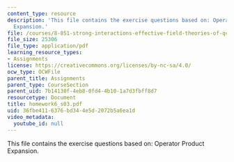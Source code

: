 ```yaml
---
content_type: resource
description: 'This file contains the exercise questions based on: Operator Product
  Expansion.'
file: /courses/8-851-strong-interactions-effective-field-theories-of-qcd-spring-2006/36fbe4116376bd344e5d2072b5a6ea1d_homework6_s03.pdf
file_size: 25306
file_type: application/pdf
learning_resource_types:
- Assignments
license: https://creativecommons.org/licenses/by-nc-sa/4.0/
ocw_type: OCWFile
parent_title: Assignments
parent_type: CourseSection
parent_uid: 7b14130f-4eb8-0fd4-4b10-1a7d3fbff8d7
resourcetype: Document
title: homework6_s03.pdf
uid: 36fbe411-6376-bd34-4e5d-2072b5a6ea1d
video_metadata:
  youtube_id: null
---
```

This file contains the exercise questions based on: Operator Product Expansion.